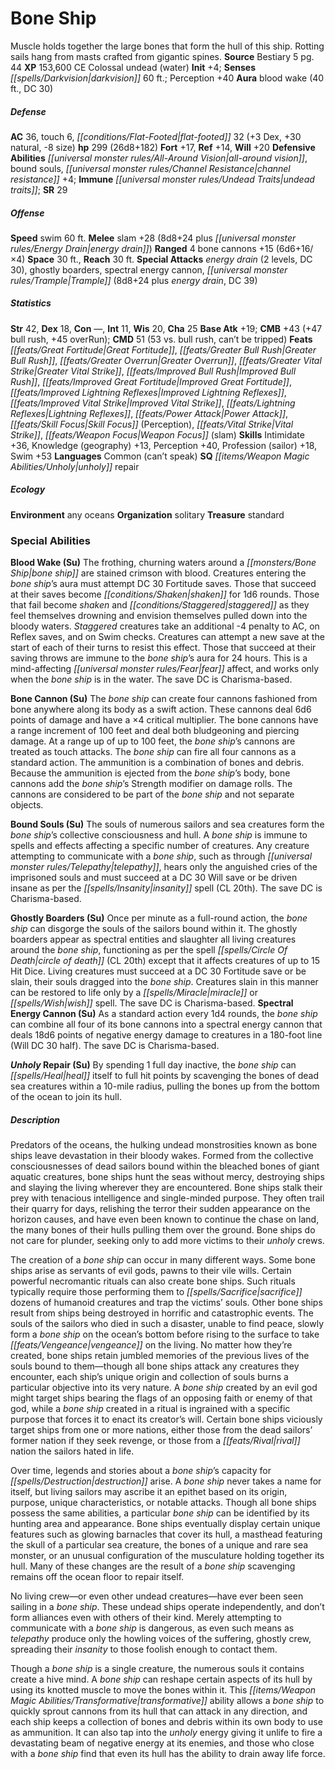 ﻿---
cssclass: [monsters]
title1: Bone Ship
desc_short: Muscle holds together the large bones that form the hull of this ship.
  Rotting sails hang from masts crafted from gigantic spines.
title2: Bone Ship
CR: 18
sources:
- name: Bestiary 5
  page: 44
  link: http://paizo.com/products/btpy9g9x?Pathfinder-Roleplaying-Game-Bestiary-5
XP: 153600
alignment: CE
size: Colossal
type: undead
subtypes:
- water
initiative:
  bonus: 4
senses:
  darkvision: 60
auras:
- name: blood wake
  radius: 40
  DC: 30
AC:
  AC: 36
  touch: 6
  flat_footed: 32
  components:
    dex: 3
    natural: 30
    size: -8
HP:
  HP: 299
  long: 26d8+182
saves:
  fort: 17
  ref: 14
  will: 20
defensive_abilities:
- all-around vision
- bound souls
- channel resistance +4
immunities:
- undead traits
SR: 29
speeds:
  swim: 60
attacks:
  melee:
  - - text: slam +28 (8d8+24 plus energy drain)
      entries:
      - - damage: 8d8+24
        - effect: energy drain
      attack: slam
      bonus:
      - 28
  ranged:
  - - text: 4 bone cannons +15 (6d6+16/×4)
      entries:
      - - damage: 6d6+16
          crit_multiplier: 4
      count: 4
      attack: bone cannons
      bonus:
      - 15
  special:
  - energy drain (2 levels, DC 30)
  - ghostly boarders
  - spectral energy cannon
  - Trample (8d8+24 plus energy drain, DC 39)
space: 30
reach: 30
ability_scores:
  STR: 42
  DEX: 18
  CON:
  INT: 11
  WIS: 20
  CHA: 25
BAB: 19
CMB: 43
CMB_other: +47 bull rush, +45 overRun
CMD: 51
CMD_other: 53 vs. bull rush, can't be tripped
feats:
- name: Great Fortitude
- name: Greater Bull Rush
- name: Greater Overrun
- name: Greater Vital Strike
- name: Improved Bull Rush
- name: Improved Great Fortitude
- name: Improved Lightning Reflexes
- name: Improved Vital Strike
- name: Lightning Reflexes
- name: Power Attack
- name: Skill Focus (Perception)
- name: Vital Strike
- name: Weapon Focus (slam)
skills:
  Intimidate: 36
  Knowledge (geography): 13
  Perception: 40
  Profession (sailor): 18
  Swim: 53
languages:
- Common (can't speak)
special_qualities:
- unholy repair
ecology:
  environment: any oceans
  organization: solitary
  treasure_type: standard
special_abilities:
  Blood Wake (Su): The frothing, churning waters around a bone ship are stained crimson
    with blood. Creatures entering the bone ship's aura must attempt DC 30 Fortitude
    saves. Those that succeed at their saves become shaken for 1d6 rounds. Those that
    fail become shaken and staggered as they feel themselves drowning and envision
    themselves pulled down into the bloody waters. Staggered creatures take an additional
    -4 penalty to AC, on Reflex saves, and on Swim checks. Creatures can attempt a
    new save at the start of each of their turns to resist this effect. Those that
    succeed at their saving throws are immune to the bone ship's aura for 24 hours.
    This is a mind-affecting fear affect, and works only when the bone ship is in
    the water. The save DC is Charisma-based.
  Bone Cannon (Su): The bone ship can create four cannons fashioned from bone anywhere
    along its body as a swift action. These cannons deal 6d6 points of damage and
    have a ×4 critical multiplier. The bone cannons have a range increment of 100
    feet and deal both bludgeoning and piercing damage. At a range up of up to 100
    feet, the bone ship's cannons are treated as touch attacks. The bone ship can
    fire all four cannons as a standard action. The ammunition is a combination of
    bones and debris. Because the ammunition is ejected from the bone ship's body,
    bone cannons add the bone ship's Strength modifier on damage rolls. The cannons
    are considered to be part of the bone ship and not separate objects.
  Bound Souls (Su): The souls of numerous sailors and sea creatures form the bone
    ship's collective consciousness and hull. A bone ship is immune to spells and
    effects affecting a specific number of creatures. Any creature attempting to communicate
    with a bone ship, such as through telepathy, hears only the anguished cries of
    the imprisoned souls and must succeed at a DC 30 Will save or be driven insane
    as per the insanity spell (CL 20th). The save DC is Charisma-based.
  Ghostly Boarders (Su): Once per minute as a full-round action, the bone ship can
    disgorge the souls of the sailors bound within it. The ghostly boarders appear
    as spectral entities and slaughter all living creatures around the bone ship,
    functioning as per the spell circle of death (CL 20th) except that it affects
    creatures of up to 15 Hit Dice. Living creatures must succeed at a DC 30 Fortitude
    save or be slain, their souls dragged into the bone ship. Creatures slain in this
    manner can be restored to life only by a miracle or wish spell. The save DC is
    Charisma-based.
  Spectral Energy Cannon (Su): As a standard action every 1d4 rounds, the bone ship
    can combine all four of its bone cannons into a spectral energy cannon that deals
    18d6 points of negative energy damage to creatures in a 180-foot line (Will DC
    30 half). The save DC is Charisma-based.
  Unholy Repair (Su): By spending 1 full day inactive, the bone ship can heal itself
    to full hit points by scavenging the bones of dead sea creatures within a 10-mile
    radius, pulling the bones up from the bottom of the ocean to join its hull.
desc_long: |-
  Predators of the oceans, the hulking undead monstrosities known as bone ships leave devastation in their bloody wakes. Formed from the collective consciousnesses of dead sailors bound within the bleached bones of giant aquatic creatures, bone ships hunt the seas without mercy, destroying ships and slaying the living wherever they are encountered. Bone ships stalk their prey with tenacious intelligence and single-minded purpose. They often trail their quarry for days, relishing the terror their sudden appearance on the horizon causes, and have even been known to continue the chase on land, the many bones of their hulls pulling them over the ground. Bone ships do not care for plunder, seeking only to add more victims to their unholy crews.

  The creation of a bone ship can occur in many different ways. Some bone ships arise as servants of evil gods, pawns to their vile wills. Certain powerful necromantic rituals can also create bone ships. Such rituals typically require those performing them to sacrifice dozens of humanoid creatures and trap the victims' souls. Other bone ships result from ships being destroyed in horrific and catastrophic events. The souls of the sailors who died in such a disaster, unable to find peace, slowly form a bone ship on the ocean's bottom before rising to the surface to take vengeance on the living. No matter how they're created, bone ships retain jumbled memories of the previous lives of the souls bound to them-though all bone ships attack any creatures they encounter, each ship's unique origin and collection of souls burns a particular objective into its very nature. A bone ship created by an evil god might target ships bearing the flags of an opposing faith or enemy of that god, while a bone ship created in a ritual is ingrained with a specific purpose that forces it to enact its creator's will. Certain bone ships viciously target ships from one or more nations, either those from the dead sailors' former nation if they seek revenge, or those from a rival nation the sailors hated in life.

  Over time, legends and stories about a bone ship's capacity for destruction arise. A bone ship never takes a name for itself, but living sailors may ascribe it an epithet based on its origin, purpose, unique characteristics, or notable attacks. Though all bone ships possess the same abilities, a particular bone ship can be identified by its hunting area and appearance. Bone ships eventually display certain unique features such as glowing barnacles that cover its hull, a masthead featuring the skull of a particular sea creature, the bones of a unique and rare sea monster, or an unusual configuration of the musculature holding together its hull. Many of these changes are the result of a bone ship scavenging remains off the ocean floor to repair itself.

  No living crew-or even other undead creatures-have ever been seen sailing in a bone ship. These undead ships operate independently, and don't form alliances even with others of their kind. Merely attempting to communicate with a bone ship is dangerous, as even such means as telepathy produce only the howling voices of the suffering, ghostly crew, spreading their insanity to those foolish enough to contact them.

  Though a bone ship is a single creature, the numerous souls it contains create a hive mind. A bone ship can reshape certain aspects of its hull by using its knotted muscle to move the bones within it. This transformative ability allows a bone ship to quickly sprout cannons from its hull that can attack in any direction, and each ship keeps a collection of bones and debris within its own body to use as ammunition. It can also tap into the unholy energy giving it unlife to fire a devastating beam of negative energy at its enemies, and those who close with a bone ship find that even its hull has the ability to drain away life force.

---

# Bone Ship
Muscle holds together the large bones that form the hull of this ship. Rotting sails hang from masts crafted from gigantic spines.
**Source** Bestiary 5 pg. 44
**XP** 153,600
CE Colossal undead (water)
**Init** +4; **Senses** _[[spells/Darkvision|darkvision]]_ 60 ft.; Perception +40
**Aura** blood wake (40 ft., DC 30)

##### Defense

**AC** 36, touch 6, _[[conditions/Flat-Footed|flat-footed]]_ 32 (+3 Dex, +30 natural, -8 size)
**hp** 299 (26d8+182)
**Fort** +17, **Ref** +14, **Will** +20
**Defensive Abilities** _[[universal monster rules/All-Around Vision|all-around vision]]_, bound souls, _[[universal monster rules/Channel Resistance|channel resistance]]_ +4; **Immune** _[[universal monster rules/Undead Traits|undead traits]]_; **SR** 29

##### Offense
**Speed** swim 60 ft.
**Melee** slam +28 (8d8+24 plus _[[universal monster rules/Energy Drain|energy drain]]_)
**Ranged** 4 bone cannons +15 (6d6+16/×4)
**Space** 30 ft., **Reach** 30 ft.
**Special Attacks** _energy drain_ (2 levels, DC 30), ghostly boarders, spectral energy cannon, _[[universal monster rules/Trample|Trample]]_ (8d8+24 plus _energy drain_, DC 39)

##### Statistics
**Str** 42, **Dex** 18, **Con** —, **Int** 11, **Wis** 20, **Cha** 25
**Base Atk** +19; **CMB** +43 (+47 bull rush, +45 overRun); **CMD** 51 (53 vs. bull rush, can’t be tripped)
**Feats** _[[feats/Great Fortitude|Great Fortitude]]_, _[[feats/Greater Bull Rush|Greater Bull Rush]]_, _[[feats/Greater Overrun|Greater Overrun]]_, _[[feats/Greater Vital Strike|Greater Vital Strike]]_, _[[feats/Improved Bull Rush|Improved Bull Rush]]_, _[[feats/Improved Great Fortitude|Improved Great Fortitude]]_, _[[feats/Improved Lightning Reflexes|Improved Lightning Reflexes]]_, _[[feats/Improved Vital Strike|Improved Vital Strike]]_, _[[feats/Lightning Reflexes|Lightning Reflexes]]_, _[[feats/Power Attack|Power Attack]]_, _[[feats/Skill Focus|Skill Focus]]_ (Perception), _[[feats/Vital Strike|Vital Strike]]_, _[[feats/Weapon Focus|Weapon Focus]]_ (slam)
**Skills** Intimidate +36, Knowledge (geography) +13, Perception +40, Profession (sailor) +18, Swim +53
**Languages** Common (can’t speak)
**SQ** _[[items/Weapon Magic Abilities/Unholy|unholy]]_ repair

##### Ecology

**Environment** any oceans
**Organization** solitary
**Treasure** standard

### Special Abilities

**Blood Wake (Su)** The frothing, churning waters around a _[[monsters/Bone Ship|bone ship]]_ are stained crimson with blood. Creatures entering the _bone ship_’s aura must attempt DC 30 Fortitude saves. Those that succeed at their saves become _[[conditions/Shaken|shaken]]_ for 1d6 rounds. Those that fail become _shaken_ and _[[conditions/Staggered|staggered]]_ as they feel themselves drowning and envision themselves pulled down into the bloody waters. _Staggered_ creatures take an additional -4 penalty to AC, on Reflex saves, and on Swim checks. Creatures can attempt a new save at the start of each of their turns to resist this effect. Those that succeed at their saving throws are immune to the _bone ship_’s aura for 24 hours. This is a mind-affecting _[[universal monster rules/Fear|fear]]_ affect, and works only when the _bone ship_ is in the water. The save DC is Charisma-based.

**Bone Cannon (Su)** The _bone ship_ can create four cannons fashioned from bone anywhere along its body as a swift action. These cannons deal 6d6 points of damage and have a ×4 critical multiplier. The bone cannons have a range increment of 100 feet and deal both bludgeoning and piercing damage. At a range up of up to 100 feet, the _bone ship_’s cannons are treated as touch attacks. The _bone ship_ can fire all four cannons as a standard action. The ammunition is a combination of bones and debris. Because the ammunition is ejected from the _bone ship_’s body, bone cannons add the _bone ship_’s Strength modifier on damage rolls. The cannons are considered to be part of the _bone ship_ and not separate objects.

**Bound Souls (Su)** The souls of numerous sailors and sea creatures form the _bone ship_’s collective consciousness and hull. A _bone ship_ is immune to spells and effects affecting a specific number of creatures. Any creature attempting to communicate with a _bone ship_, such as through _[[universal monster rules/Telepathy|telepathy]]_, hears only the anguished cries of the imprisoned souls and must succeed at a DC 30 Will save or be driven insane as per the _[[spells/Insanity|insanity]]_ spell (CL 20th). The save DC is Charisma-based.

**Ghostly Boarders (Su)** Once per minute as a full-round action, the _bone ship_ can disgorge the souls of the sailors bound within it. The ghostly boarders appear as spectral entities and slaughter all living creatures around the _bone ship_, functioning as per the spell _[[spells/Circle Of Death|circle of death]]_ (CL 20th) except that it affects creatures of up to 15 Hit Dice. Living creatures must succeed at a DC 30 Fortitude save or be slain, their souls dragged into the _bone ship_. Creatures slain in this manner can be restored to life only by a _[[spells/Miracle|miracle]]_ or _[[spells/Wish|wish]]_ spell. The save DC is Charisma-based.
**Spectral Energy Cannon (Su)** As a standard action every 1d4 rounds, the _bone ship_ can combine all four of its bone cannons into a spectral energy cannon that deals 18d6 points of negative energy damage to creatures in a 180-foot line (Will DC 30 half). The save DC is Charisma-based.

**_Unholy_ Repair (Su)** By spending 1 full day inactive, the _bone ship_ can _[[spells/Heal|heal]]_ itself to full hit points by scavenging the bones of dead sea creatures within a 10-mile radius, pulling the bones up from the bottom of the ocean to join its hull.

##### Description

Predators of the oceans, the hulking undead monstrosities known as bone ships leave devastation in their bloody wakes. Formed from the collective consciousnesses of dead sailors bound within the bleached bones of giant aquatic creatures, bone ships hunt the seas without mercy, destroying ships and slaying the living wherever they are encountered. Bone ships stalk their prey with tenacious intelligence and single-minded purpose. They often trail their quarry for days, relishing the terror their sudden appearance on the horizon causes, and have even been known to continue the chase on land, the many bones of their hulls pulling them over the ground. Bone ships do not care for plunder, seeking only to add more victims to their _unholy_ crews.

The creation of a _bone ship_ can occur in many different ways. Some bone ships arise as servants of evil gods, pawns to their vile wills. Certain powerful necromantic rituals can also create bone ships. Such rituals typically require those performing them to _[[spells/Sacrifice|sacrifice]]_ dozens of humanoid creatures and trap the victims’ souls. Other bone ships result from ships being destroyed in horrific and catastrophic events. The souls of the sailors who died in such a disaster, unable to find peace, slowly form a _bone ship_ on the ocean’s bottom before rising to the surface to take _[[feats/Vengeance|vengeance]]_ on the living. No matter how they’re created, bone ships retain jumbled memories of the previous lives of the souls bound to them—though all bone ships attack any creatures they encounter, each ship’s unique origin and collection of souls burns a particular objective into its very nature. A _bone ship_ created by an evil god might target ships bearing the flags of an opposing faith or enemy of that god, while a _bone ship_ created in a ritual is ingrained with a specific purpose that forces it to enact its creator’s will. Certain bone ships viciously target ships from one or more nations, either those from the dead sailors’ former nation if they seek revenge, or those from a _[[feats/Rival|rival]]_ nation the sailors hated in life.

Over time, legends and stories about a _bone ship_’s capacity for _[[spells/Destruction|destruction]]_ arise. A _bone ship_ never takes a name for itself, but living sailors may ascribe it an epithet based on its origin, purpose, unique characteristics, or notable attacks. Though all bone ships possess the same abilities, a particular _bone ship_ can be identified by its hunting area and appearance. Bone ships eventually display certain unique features such as glowing barnacles that cover its hull, a masthead featuring the skull of a particular sea creature, the bones of a unique and rare sea monster, or an unusual configuration of the musculature holding together its hull. Many of these changes are the result of a _bone ship_ scavenging remains off the ocean floor to repair itself.

No living crew—or even other undead creatures—have ever been seen sailing in a _bone ship_. These undead ships operate independently, and don’t form alliances even with others of their kind. Merely attempting to communicate with a _bone ship_ is dangerous, as even such means as _telepathy_ produce only the howling voices of the suffering, ghostly crew, spreading their _insanity_ to those foolish enough to contact them.

Though a _bone ship_ is a single creature, the numerous souls it contains create a hive mind. A _bone ship_ can reshape certain aspects of its hull by using its knotted muscle to move the bones within it. This _[[items/Weapon Magic Abilities/Transformative|transformative]]_ ability allows a _bone ship_ to quickly sprout cannons from its hull that can attack in any direction, and each ship keeps a collection of bones and debris within its own body to use as ammunition. It can also tap into the _unholy_ energy giving it unlife to fire a devastating beam of negative energy at its enemies, and those who close with a _bone ship_ find that even its hull has the ability to drain away life force.